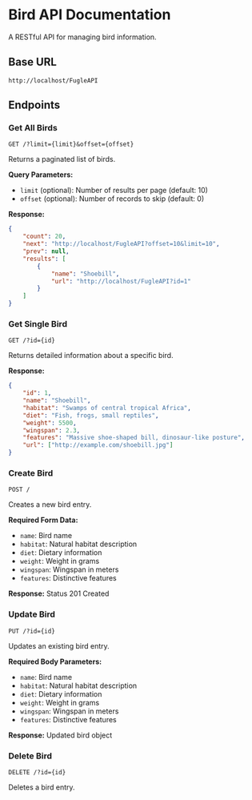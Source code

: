 # Bird API Documentation

A RESTful API for managing bird information.

## Base URL
```
http://localhost/FugleAPI
```

## Endpoints

### Get All Birds
```http
GET /?limit={limit}&offset={offset}
```
Returns a paginated list of birds.

**Query Parameters:**
- `limit` (optional): Number of results per page (default: 10)
- `offset` (optional): Number of records to skip (default: 0)

**Response:**
```json
{
    "count": 20,
    "next": "http://localhost/FugleAPI?offset=10&limit=10",
    "prev": null,
    "results": [
        {
            "name": "Shoebill",
            "url": "http://localhost/FugleAPI?id=1"
        }
    ]
}
```

### Get Single Bird
```http
GET /?id={id}
```
Returns detailed information about a specific bird.

**Response:**
```json
{
    "id": 1,
    "name": "Shoebill",
    "habitat": "Swamps of central tropical Africa",
    "diet": "Fish, frogs, small reptiles",
    "weight": 5500,
    "wingspan": 2.3,
    "features": "Massive shoe-shaped bill, dinosaur-like posture",
    "url": ["http://example.com/shoebill.jpg"]
}
```

### Create Bird
```http
POST /
```
Creates a new bird entry.

**Required Form Data:**
- `name`: Bird name
- `habitat`: Natural habitat description
- `diet`: Dietary information
- `weight`: Weight in grams
- `wingspan`: Wingspan in meters
- `features`: Distinctive features

**Response:** Status 201 Created

### Update Bird
```http
PUT /?id={id}
```
Updates an existing bird entry.

**Required Body Parameters:**
- `name`: Bird name
- `habitat`: Natural habitat description
- `diet`: Dietary information
- `weight`: Weight in grams
- `wingspan`: Wingspan in meters
- `features`: Distinctive features

**Response:** Updated bird object

### Delete Bird
```http
DELETE /?id={id}
```
Deletes a bird entry.

